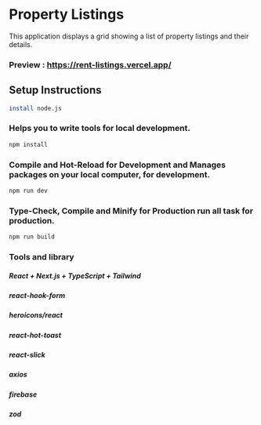 # Property Listings

This application displays a grid showing a list of property listings and their details.

### Preview : https://rent-listings.vercel.app/

## Setup Instructions

```sh
install node.js
```

### Helps you to write tools for local development.

```sh
npm install
```

### Compile and Hot-Reload for Development and Manages packages on your local computer, for development.

```sh
npm run dev
```

### Type-Check, Compile and Minify for Production run all task for production.

```sh
npm run build
```

### Tools and library

##### React + Next.js + TypeScript + Tailwind

##### react-hook-form

##### heroicons/react

##### react-hot-toast

##### react-slick

##### axios

##### firebase

##### zod
